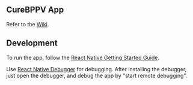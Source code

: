 ## CureBPPV App

Refer to the [Wiki](https://coursework.cs.duke.edu/CompSci408_2017Fall/app_bppv/wikis/home).

## Development

To run the app, follow the [React Native Getting Started Guide](https://facebook.github.io/react-native/docs/getting-started.html#installing-dependencies).

Use [React Native Debugger](https://github.com/jhen0409/react-native-debugger) for debugging. After installing the debugger, just open the debugger, and debug the app by "start remote debugging".
